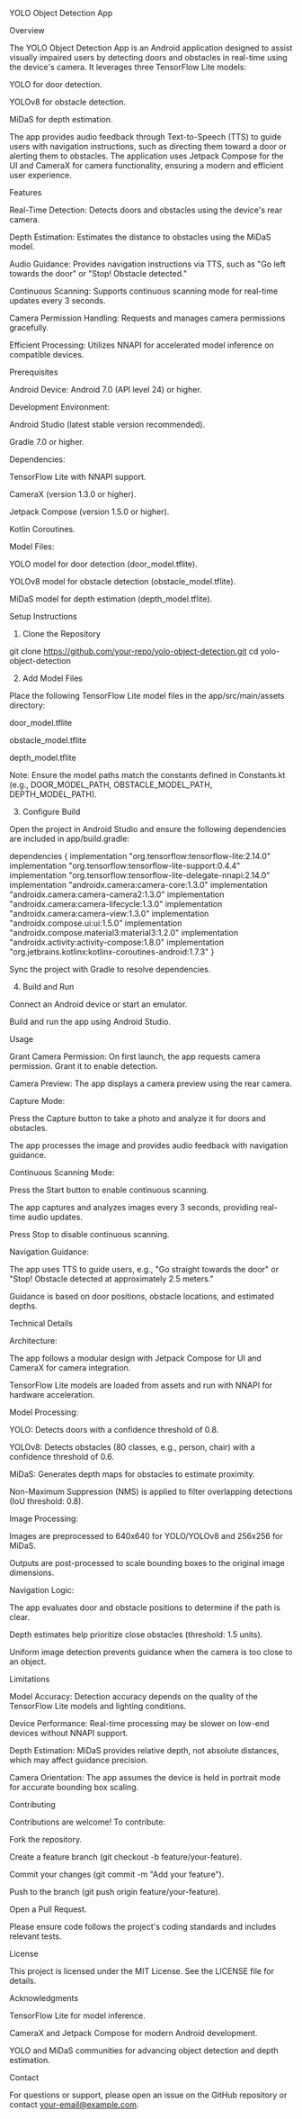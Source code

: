 YOLO Object Detection App

Overview

The YOLO Object Detection App is an Android application designed to assist visually impaired users by detecting doors and obstacles in real-time using the device's camera. It leverages three TensorFlow Lite models:





YOLO for door detection.



YOLOv8 for obstacle detection.



MiDaS for depth estimation.

The app provides audio feedback through Text-to-Speech (TTS) to guide users with navigation instructions, such as directing them toward a door or alerting them to obstacles. The application uses Jetpack Compose for the UI and CameraX for camera functionality, ensuring a modern and efficient user experience.

Features





Real-Time Detection: Detects doors and obstacles using the device's rear camera.



Depth Estimation: Estimates the distance to obstacles using the MiDaS model.



Audio Guidance: Provides navigation instructions via TTS, such as "Go left towards the door" or "Stop! Obstacle detected."



Continuous Scanning: Supports continuous scanning mode for real-time updates every 3 seconds.



Camera Permission Handling: Requests and manages camera permissions gracefully.



Efficient Processing: Utilizes NNAPI for accelerated model inference on compatible devices.

Prerequisites





Android Device: Android 7.0 (API level 24) or higher.



Development Environment:





Android Studio (latest stable version recommended).



Gradle 7.0 or higher.



Dependencies:





TensorFlow Lite with NNAPI support.



CameraX (version 1.3.0 or higher).



Jetpack Compose (version 1.5.0 or higher).



Kotlin Coroutines.



Model Files:





YOLO model for door detection (door_model.tflite).



YOLOv8 model for obstacle detection (obstacle_model.tflite).



MiDaS model for depth estimation (depth_model.tflite).

Setup Instructions

1. Clone the Repository

git clone https://github.com/your-repo/yolo-object-detection.git
cd yolo-object-detection

2. Add Model Files

Place the following TensorFlow Lite model files in the app/src/main/assets directory:





door_model.tflite



obstacle_model.tflite



depth_model.tflite



Note: Ensure the model paths match the constants defined in Constants.kt (e.g., DOOR_MODEL_PATH, OBSTACLE_MODEL_PATH, DEPTH_MODEL_PATH).

3. Configure Build

Open the project in Android Studio and ensure the following dependencies are included in app/build.gradle:

dependencies {
    implementation "org.tensorflow:tensorflow-lite:2.14.0"
    implementation "org.tensorflow:tensorflow-lite-support:0.4.4"
    implementation "org.tensorflow:tensorflow-lite-delegate-nnapi:2.14.0"
    implementation "androidx.camera:camera-core:1.3.0"
    implementation "androidx.camera:camera-camera2:1.3.0"
    implementation "androidx.camera:camera-lifecycle:1.3.0"
    implementation "androidx.camera:camera-view:1.3.0"
    implementation "androidx.compose.ui:ui:1.5.0"
    implementation "androidx.compose.material3:material3:1.2.0"
    implementation "androidx.activity:activity-compose:1.8.0"
    implementation "org.jetbrains.kotlinx:kotlinx-coroutines-android:1.7.3"
}

Sync the project with Gradle to resolve dependencies.

4. Build and Run





Connect an Android device or start an emulator.



Build and run the app using Android Studio.

Usage





Grant Camera Permission: On first launch, the app requests camera permission. Grant it to enable detection.



Camera Preview: The app displays a camera preview using the rear camera.



Capture Mode:





Press the Capture button to take a photo and analyze it for doors and obstacles.



The app processes the image and provides audio feedback with navigation guidance.



Continuous Scanning Mode:





Press the Start button to enable continuous scanning.



The app captures and analyzes images every 3 seconds, providing real-time audio updates.



Press Stop to disable continuous scanning.



Navigation Guidance:





The app uses TTS to guide users, e.g., "Go straight towards the door" or "Stop! Obstacle detected at approximately 2.5 meters."



Guidance is based on door positions, obstacle locations, and estimated depths.

Technical Details





Architecture:





The app follows a modular design with Jetpack Compose for UI and CameraX for camera integration.



TensorFlow Lite models are loaded from assets and run with NNAPI for hardware acceleration.



Model Processing:





YOLO: Detects doors with a confidence threshold of 0.8.



YOLOv8: Detects obstacles (80 classes, e.g., person, chair) with a confidence threshold of 0.6.



MiDaS: Generates depth maps for obstacles to estimate proximity.



Non-Maximum Suppression (NMS) is applied to filter overlapping detections (IoU threshold: 0.8).



Image Processing:





Images are preprocessed to 640x640 for YOLO/YOLOv8 and 256x256 for MiDaS.



Outputs are post-processed to scale bounding boxes to the original image dimensions.



Navigation Logic:





The app evaluates door and obstacle positions to determine if the path is clear.



Depth estimates help prioritize close obstacles (threshold: 1.5 units).



Uniform image detection prevents guidance when the camera is too close to an object.

Limitations





Model Accuracy: Detection accuracy depends on the quality of the TensorFlow Lite models and lighting conditions.



Device Performance: Real-time processing may be slower on low-end devices without NNAPI support.



Depth Estimation: MiDaS provides relative depth, not absolute distances, which may affect guidance precision.



Camera Orientation: The app assumes the device is held in portrait mode for accurate bounding box scaling.

Contributing

Contributions are welcome! To contribute:





Fork the repository.



Create a feature branch (git checkout -b feature/your-feature).



Commit your changes (git commit -m "Add your feature").



Push to the branch (git push origin feature/your-feature).



Open a Pull Request.

Please ensure code follows the project's coding standards and includes relevant tests.

License

This project is licensed under the MIT License. See the LICENSE file for details.

Acknowledgments





TensorFlow Lite for model inference.



CameraX and Jetpack Compose for modern Android development.



YOLO and MiDaS communities for advancing object detection and depth estimation.

Contact

For questions or support, please open an issue on the GitHub repository or contact your-email@example.com.
